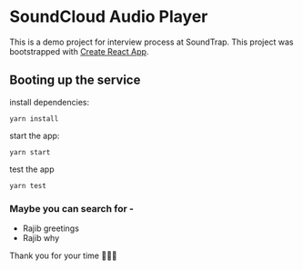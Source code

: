 # SoundCloud Audio Player

This is a demo project for interview process at SoundTrap.
This project was bootstrapped with [Create React App](https://github.com/facebook/create-react-app).

## Booting up the service

install dependencies:

`yarn install`

start the app:

`yarn start`

test the app

`yarn test`

### Maybe you can search for -

- Rajib greetings
- Rajib why

Thank you for your time 🐹🐰🐶
